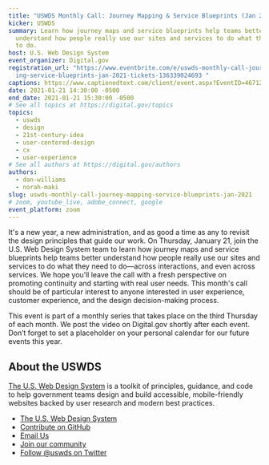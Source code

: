 ```yaml
---
title: "USWDS Monthly Call: Journey Mapping & Service Blueprints (Jan 2021)"
kicker: USWDS
summary: Learn how journey maps and service blueprints help teams better
  understand how people really use our sites and services to do what they need
  to do.
host: U.S. Web Design System
event_organizer: Digital.gov
registration_url: "https://www.eventbrite.com/e/uswds-monthly-call-journey-mapp\
  ing-service-blueprints-jan-2021-tickets-136339024693 "
captions: https://www.captionedtext.com/client/event.aspx?EventID=4671272&CustomerID=321
date: 2021-01-21 14:30:00 -0500
end_date: 2021-01-21 15:30:00 -0500
# See all topics at https://digital.gov/topics
topics:
  - uswds
  - design
  - 21st-century-idea
  - user-centered-design
  - cx
  - user-experience
# See all authors at https://digital.gov/authors
authors:
  - dan-williams
  - norah-maki
slug: uswds-monthly-call-journey-mapping-service-blueprints-jan-2021
# zoom, youtube_live, adobe_connect, google
event_platform: zoom
---
```

It's a new year, a new administration, and as good a time as any to revisit the design principles that guide our work. On Thursday, January 21, join the U.S. Web Design System team to learn how journey maps and service blueprints help teams better understand how people really use our sites and services to do what they need to do—across interactions, and even across services. We hope you’ll leave the call with a fresh perspective on promoting continuity and starting with real user needs. This month's call should be of particular interest to anyone interested in user experience, customer experience, and the design decision-making process.

This event is part of a monthly series that takes place on the third Thursday of each month. We post the video on Digital.gov shortly after each event. Don’t forget to set a placeholder on your personal calendar for our future events this year.



## About the USWDS

[The U.S. Web Design System](https://designsystem.digital.gov/) is a toolkit of principles, guidance, and code to help government teams design and build accessible, mobile-friendly websites backed by user research and modern best practices.

* [The U.S. Web Design System](https://designsystem.digital.gov/)
* [Contribute on GitHub](https://github.com/uswds/uswds/issues)
* [Email Us](mailto:uswds@support.digitalgov.gov)
* [Join our community](https://digital.gov/communities/uswds/)
* [Follow @uswds on Twitter](https://twitter.com/uswds)